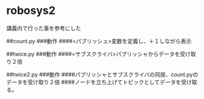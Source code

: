 # robosys2

講義内で行った事を参考にした

##count.py
###動作
####<パブリッシュ>変数を定義し、＋１しながら表示

##twice.py
###動作
####<サブスクライバ>パブリッシャからデータを受け取り２倍

##twice2.py
###動作
####パブリッシャとサブスクライバの同居、count.pyのデータを受け取り２倍
####ノードを立ち上げてトピックとしてデータを受け取る。

